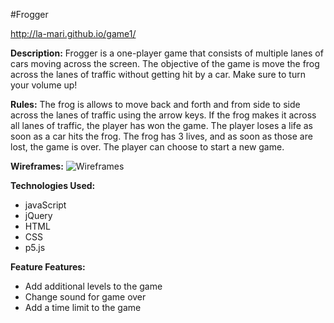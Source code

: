 #Frogger

<http://la-mari.github.io/game1/>

**Description:**
Frogger is a one-player game that consists of multiple lanes of cars moving across the screen. The objective of the game is move the frog across the lanes of traffic without getting hit by a car. Make sure to turn your volume up!

**Rules:**
The frog is allows to move back and forth and from side to side across the lanes of traffic using the arrow keys. If the frog makes it across all lanes of traffic, the player has won the game. The player loses a life as soon as a car hits the frog. The frog has 3 lives, and as soon as those are lost, the game is over. The player can choose to start a new game.

**Wireframes:**
![Wireframes](http://i.imgur.com/0pTnDq2.png "Frogger WireFrame")

**Technologies Used:**
<ul>
	<li>javaScript</li>
	<li>jQuery</li>
	<li>HTML</li>
	<li>CSS</li>
	<li>p5.js</li>
</ul>

**Feature Features:**
<ul>
	<li>Add additional levels to the game</li>
	<li>Change sound for game over</li>
	<li>Add a time limit to the game</li>
</ul>
